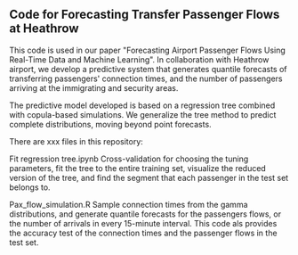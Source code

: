 ## Code for Forecasting Transfer Passenger Flows at Heathrow

This code is used in our paper "Forecasting Airport Passenger Flows Using Real-Time Data and Machine Learning". In collaboration with Heathrow airport, we develop a predictive system that generates quantile forecasts of transferring passengers' connection times, and the number of passengers arriving at the immigrating and security areas.

The predictive model developed is based on a regression tree combined with copula-based simulations. We generalize the tree method to predict complete distributions, moving beyond point forecasts.

There are xxx files in this repository: 


Fit regression tree.ipynb 
Cross-validation for choosing the tuning parameters, fit the tree to the entire training set, visualize the reduced version of the tree, and find the segment that each passenger in the test set belongs to.
                                
Pax_flow_simulation.R
Sample connection times from the gamma distributions, and generate quantile forecasts for the passengers flows, or the number of arrivals in every 15-minute interval. This code als provides the accuracy test of the connection times and the passenger flows in the test set.
